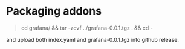 
# Packaging addons

> cd grafana/ && tar -zcvf ../grafana-0.0.1.tgz . && cd -

and upload both index.yaml and grafana-0.0.1.tgz into github release.
